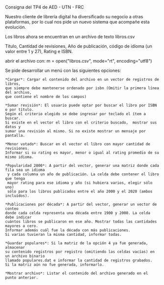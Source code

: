 Consigna del TP4 de AED - UTN - FRC

Nuestro cliente de librería digital ha diversificado su negocio a otras plataformas,
por lo cual nos pide un nuevo sistema que acompañe esta evolución.

Los libros ahora se encuentran en un archivo de texto libros.csv

Título, Cantidad de revisiones, Año de publicación,
código de idioma (un valor entre 1 y 27), Rating e ISBN.

abrir el archivo con:
m = open("libros.csv", mode="rt", encoding="utf8")

Se pide desarrollar un menú con las siguientes opciones:

    *Cargar*: Cargar el contenido del archivo en un vector de registros de libros,
    que siempre debe mantenerse ordenado por isbn (Omitir la primera línea del archivo,
    que contiene el nombre de los campos)

    *Sumar revisión*: El usuario puede optar por buscar el libro por ISBN o por título.
    Según el criterio elegido se debe ingresar por teclado el ítem a buscar.
    Si existe en el vector el libro con el criterio buscado,  mostrar sus datos y
    sumar una revisión al mismo. Si no existe mostrar un mensaje por pantalla.

    *Menor votado*: Buscar en el vector el libro con mayor cantidad de revisiones.
    Informar si su rating es mayor, menor o igual al rating promedio de su mismo idioma.

    *Popularidad 2000*: A partir del vector, generar una matriz donde cada fila sea un idioma
     y cada columna un año de publicación. La celda debe contener el libro que tenga
     mayor rating para ese idioma y año (si hubiera varios, elegir sólo uno)
     sólo para los libros publicados entre el año 2000 y el 2020 (ambos incluídos).

    *Publicaciones por década*: A partir del vector, generar un vector de conteo
    donde cada celda representa una década entre 1900 y 2000. La celda debe indicar
    cuántos libros se publicaron en ese año. Mostrar todas las cantidades mayores a cero.
    Informar además cuál fue la década con más publicaciones.
    Si varias tuvieran la misma cantidad, informar todas.

    *Guardar populares*: Si la matriz de la opción 4 ya fue generada, almacenar
    su contenido registros por registro (omitiendo las celdas vacías) en un archivo binario
    llamado populares.dat e informar la cantidad de registros grabados.
    Si la matriz aún no fue generada, informarlo.

    *Mostrar archivo*: Listar el contenido del archivo generado en el punto anterior.
